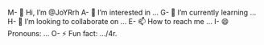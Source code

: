 M- 👋 Hi, I’m @JoYRrh
A- 👀 I’m interested in ...
G- 🌱 I’m currently learning ...
H- 💞️ I’m looking to collaborate on ...
E- 📫 How to reach me ...
I- 😄 Pronouns: ...
O- ⚡ Fun fact: .../4r.

<!---Ry/..
JoYRrh/JoYRrh is a ✨ special ✨ repository because its `README.md` (this file) appears on your GitHub profile.
You can click the Preview link to take a look at your changes.
--->

